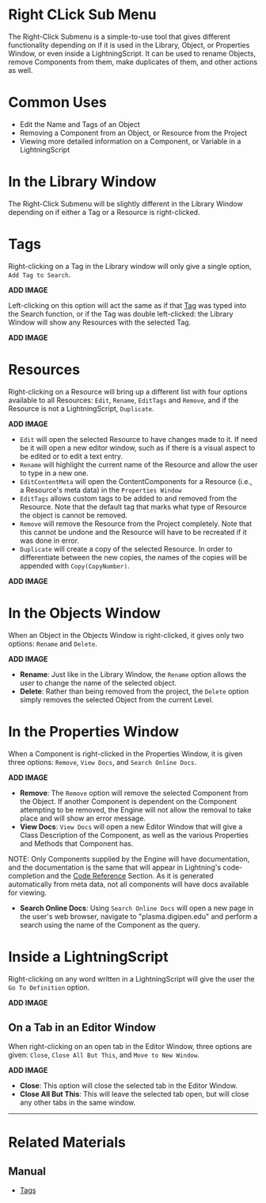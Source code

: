 # Right CLick Sub Menu

The Right-Click Submenu is a simple-to-use tool that gives different functionality depending on if it is used in the Library, Object, or Properties Window, or even inside a LightningScript. It can be used to rename Objects, remove Components from them, make duplicates of them, and other actions as well. 

# Common Uses

- Edit the Name and Tags of an Object
- Removing a Component from an Object, or Resource from the Project
- Viewing more detailed information on a Component, or Variable in a LightningScript

# In the Library Window
The Right-Click Submenu will be slightly different in the Library Window depending on if either a Tag or a Resource is right-clicked. 

# Tags
Right-clicking on a Tag in the Library window will only give a single option, `Add Tag to Search`. 


**ADD IMAGE**


Left-clicking on this option will act the same as if that [Tag](https://plasmaengine.github.io/PlasmaDocs/Plasma1/Editor/editor/tags.md) was typed into the Search function, or if the Tag was double left-clicked: the Library Window will show any Resources with the selected Tag. 



**ADD IMAGE**


# Resources
Right-clicking on a Resource will bring up a different list with four options available to all Resources: `Edit`, `Rename`, `EditTags` and `Remove`, and if the Resource is not a LightningScript, `Duplicate`. 


**ADD IMAGE**

- `Edit` will open the selected Resource to have changes made to it. If need be it will open a new editor window, such as if there is a visual aspect to be edited or to edit a text entry. 
- `Rename` will highlight the current name of the Resource and allow the user to type in a new one. 
- `EditContentMeta` will open the ContentComponents for a Resource (i.e., a Resource's meta data) in the `Properties Window`
- `EditTags` allows custom tags to be added to and removed from the Resource. Note that the default tag that marks what type of Resource the object is cannot be removed.
- `Remove` will remove the Resource from the Project completely. Note that this cannot be undone and the Resource will have to be recreated if it was done in error. 
- `Duplicate` will create a copy of the selected Resource. In order to differentiate between the new copies, the names of the copies will be appended with `Copy(CopyNumber)`. 



**ADD IMAGE**


# In the Objects Window
When an Object in the Objects Window is right-clicked, it gives only two options: `Rename` and `Delete`.



**ADD IMAGE**


- **Rename**: Just like in the Library Window, the `Rename` option allows the user to change the name of the selected object.
- **Delete**: Rather than being removed from the project, the `Delete` option simply removes the selected Object from the current Level. 

# In the Properties Window
When a Component is right-clicked in the Properties Window, it is given three options: `Remove`, `View Docs`, and `Search Online Docs`. 



**ADD IMAGE**


- **Remove**: The `Remove` option will remove the selected Component from the Object. If another Component is dependent on the Component attempting to be removed, the Engine will not allow the removal to take place and will show an error message. 
- **View Docs**: `View Docs` will open a new Editor Window that will give a Class Description of the Component, as well as the various Properties and Methods that Component has. 

NOTE: Only Components supplied by the Engine will have documentation, and the documentation is the same that will appear in Lightning's code-completion and the [Code Reference](https://plasmaengine.github.io/PlasmaDocs/Plasma1/C++plasma_editor_documentation/code_reference.md) Section. As it is generated automatically from meta data, not all components will have docs available for viewing.

- **Search Online Docs**: Using `Search Online Docs` will open a new page in the user's web browser, navigate to "plasma.digipen.edu" and perform a search using the name of the Component as the query. 

# Inside a LightningScript
Right-clicking on any word written in a LightningScript will give the user the `Go To Definition` option. 



**ADD IMAGE**




## On a Tab in an Editor Window

When right-clicking on an open tab in the Editor Window, three options are given: `Close`, `Close All But This`, and `Move to New Window`. 



**ADD IMAGE**


- **Close**: This option will close the selected tab in the Editor Window.
- **Close All But This**: This will leave the selected tab open, but will close any other tabs in the same window. 

-----------

# Related Materials

## Manual
- [Tags](https://plasmaengine.github.io/PlasmaDocs/Plasma1/Editor/editor/tags.md)



 